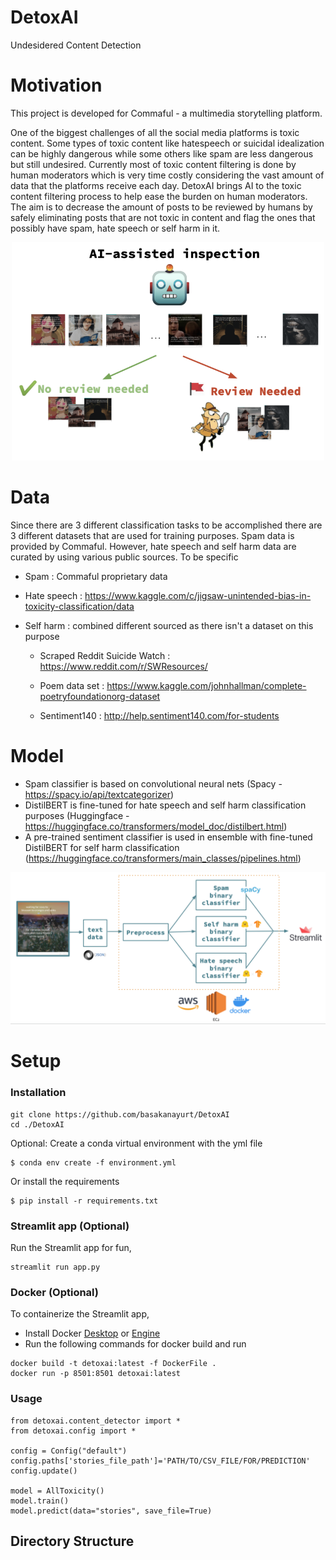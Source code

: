 # DetoxAI
Undesidered Content Detection


# Motivation
This project is developed for Commaful - a multimedia storytelling platform. 

One of the biggest challenges of all the social media platforms is toxic content. Some types of toxic content like hatespeech or suicidal idealization can be highly dangerous while some others like spam are less dangerous but still undesired. Currently most of toxic content filtering is done by human moderators which is very time costly considering the vast amount of data that the platforms receive each day. DetoxAI brings AI to the toxic content filtering process to help ease the burden on human moderators. The aim is to decrease the amount of posts to be reviewed by humans by safely eliminating posts that are not toxic in content and flag the ones that possibly have spam, hate speech or self harm in it.

<p align="center"> <img src="/img/goal.png"  width="500"> </p>


# Data
Since there are 3 different classification tasks to be accomplished there are 3 different datasets that are used for training purposes. Spam data is provided by Commaful. However, hate speech and self harm data are curated by using various public sources. To be specific

* Spam : Commaful proprietary data

* Hate speech : https://www.kaggle.com/c/jigsaw-unintended-bias-in-toxicity-classification/data

* Self harm : combined different sourced as there isn't a dataset on this purpose

  * Scraped Reddit Suicide Watch : https://www.reddit.com/r/SWResources/
  
  * Poem data set : https://www.kaggle.com/johnhallman/complete-poetryfoundationorg-dataset
  
  * Sentiment140 : http://help.sentiment140.com/for-students


# Model
* Spam classifier is based on convolutional neural nets (Spacy - https://spacy.io/api/textcategorizer)
* DistilBERT is fine-tuned for hate speech and self harm classification purposes (Huggingface - https://huggingface.co/transformers/model_doc/distilbert.html)
* A pre-trained sentiment classifier is used in ensemble with fine-tuned DistilBERT for self harm classification (https://huggingface.co/transformers/main_classes/pipelines.html)

<p align="center"> <img src="/img/pipeline.jpg"  width="800"> </p>

# Setup

### Installation
```
git clone https://github.com/basakanayurt/DetoxAI
cd ./DetoxAI
```
Optional: Create a conda virtual environment with the yml file
```
$ conda env create -f environment.yml
```
Or install the requirements
```
$ pip install -r requirements.txt   
```
### Streamlit app (Optional)
Run the Streamlit app for fun,
```
streamlit run app.py
```
### Docker (Optional)
To containerize the Streamlit app,
* Install Docker [Desktop](https://www.docker.com/products/docker-desktop) or [Engine](https://docs.docker.com/engine/)
* Run the following commands for docker build and run
```
docker build -t detoxai:latest -f DockerFile .
docker run -p 8501:8501 detoxai:latest
```

### Usage
```
from detoxai.content_detector import *
from detoxai.config import *

config = Config("default")
config.paths['stories_file_path']='PATH/TO/CSV_FILE/FOR/PREDICTION' 
config.update()

model = AllToxicity()
model.train()
model.predict(data="stories", save_file=True)

```

## Directory Structure
```

```
